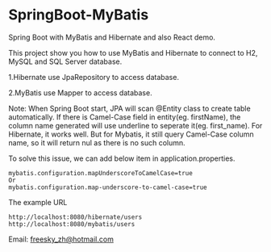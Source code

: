 # SpringBoot-MyBatis
Spring Boot with MyBatis and Hibernate and also React demo.

This project show you how to use MyBatis and Hibernate to connect to H2, MySQL and SQL Server database.

1.Hibernate use JpaRepository to access database.

2.MyBatis use Mapper to access database.

Note: When Spring Boot start, JPA will scan @Entity class to create table automatically. If there is Camel-Case field in entity(eg. firstName), the column name generated will use underline to seperate it(eg. first_name). For Hibernate, it works well. But for Mybatis, it still query Camel-Case column name, so it will return nul as there is no such column.

To solve this issue, we can add below item in application.properties.

    mybatis.configuration.mapUnderscoreToCamelCase=true
    Or
    mybatis.configuration.map-underscore-to-camel-case=true

The example URL

	http://localhost:8080/hibernate/users
	http://localhost:8080/mybatis/users

Email: freesky_zh@hotmail.com
